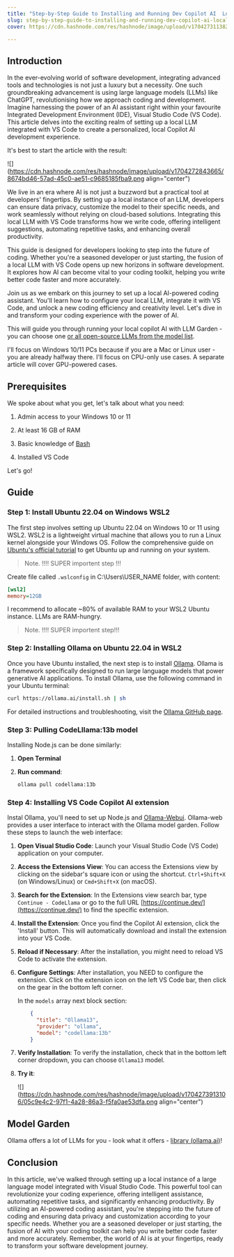 ```yaml
---
title: "Step-by-Step Guide to Installing and Running Dev Copilot AI  Locally"
slug: step-by-step-guide-to-installing-and-running-dev-copilot-ai-locally
cover: https://cdn.hashnode.com/res/hashnode/image/upload/v1704273113822/1dbaedab-f1d4-4da6-8ae4-4bcb87b32beb.png

---
```


## Introduction

In the ever-evolving world of software development, integrating advanced tools and technologies is not just a luxury but a necessity. One such groundbreaking advancement is using large language models (LLMs) like ChatGPT, revolutionising how we approach coding and development. Imagine harnessing the power of an AI assistant right within your favourite Integrated Development Environment (IDE), Visual Studio Code (VS Code). This article delves into the exciting realm of setting up a local LLM integrated with VS Code to create a personalized, local Copilot AI development experience.

It's best to start the article with the result:

![](https://cdn.hashnode.com/res/hashnode/image/upload/v1704272843665/8674bd46-57ad-45c0-ae51-c9685185fba9.png align="center")

We live in an era where AI is not just a buzzword but a practical tool at developers' fingertips. By setting up a local instance of an LLM, developers can ensure data privacy, customize the model to their specific needs, and work seamlessly without relying on cloud-based solutions. Integrating this local LLM with VS Code transforms how we write code, offering intelligent suggestions, automating repetitive tasks, and enhancing overall productivity.

This guide is designed for developers looking to step into the future of coding. Whether you're a seasoned developer or just starting, the fusion of a local LLM with VS Code opens up new horizons in software development. It explores how AI can become vital to your coding toolkit, helping you write better code faster and more accurately.

Join us as we embark on this journey to set up a local AI-powered coding assistant. You'll learn how to configure your local LLM, integrate it with VS Code, and unlock a new coding efficiency and creativity level. Let's dive in and transform your coding experience with the power of AI.

This will guide you through running your local copilot AI with LLM Garden - you can choose one [or all open-source LLMs from the model list](https://ollama.ai/library).

I'll focus on Windows 10/11 PCs because if you are a Mac or Linux user - you are already halfway there. I'll focus on CPU-only use cases. A separate article will cover GPU-powered cases.

## Prerequisites

We spoke about what you get, let's talk about what you need:

1. Admin access to your Windows 10 or 11
    
2. At least 16 GB of RAM
    
3. Basic knowledge of [Bash](https://www.freecodecamp.org/news/bash-scripting-tutorial-linux-shell-script-and-command-line-for-beginners/)
    
4. Installed VS Code
    

Let's go!

## Guide

### Step 1: Install Ubuntu 22.04 on Windows WSL2

The first step involves setting up Ubuntu 22.04 on Windows 10 or 11 using WSL2. WSL2 is a lightweight virtual machine that allows you to run a Linux kernel alongside your Windows OS. Follow the comprehensive guide on [Ubuntu's official tutorial](https://ubuntu.com/tutorials/install-ubuntu-on-wsl2-on-windows-10#1-overview) to get Ubuntu up and running on your system.

> Note. !!!! SUPER importent step !!!

Create file called `.wslconfig` in C:\\Users\\USER\_NAME folder, with content:

```ini
[wsl2]
memory=12GB
```

I recommend to allocate ~80% of available RAM to your WSL2 Ubuntu instance. LLMs are RAM-hungry.

> Note. !!!! SUPER importent step!!!

### Step 2: Installing Ollama on Ubuntu 22.04 in WSL2

Once you have Ubuntu installed, the next step is to install [Ollama](https://github.com/jmorganca/ollama). Ollama is a framework specifically designed to run large language models that power generative AI applications. To install Ollama, use the following command in your Ubuntu terminal:

```bash
curl https://ollama.ai/install.sh | sh
```

For detailed instructions and troubleshooting, visit the [Ollama GitHub page](https://github.com/jmorganca/ollama).

### Step 3: **Pulling CodeLllama:13b model**

Installing Node.js can be done similarly:

1. **Open Terminal**
    
2. **Run command**:
    
    ```bash
    ollama pull codellama:13b
    ```
    

### Step 4: Installing VS Code Copilot AI extension

Instal Ollama, you'll need to set up Node.js and [Ollama-Webui](https://github.com/ollama-webui/ollama-webui). Ollama-web provides a user interface to interact with the Ollama model garden. Follow these steps to launch the web interface:

1. **Open Visual Studio Code**: Launch your Visual Studio Code (VS Code) application on your computer.
    
2. **Access the Extensions View**: You can access the Extensions view by clicking on the sidebar's square icon or using the shortcut. `Ctrl+Shift+X` (on Windows/Linux) or `Cmd+Shift+X` (on macOS).
    
3. **Search for the Extension**: In the Extensions view search bar, type `Continue - CodeLlama` or go to the full URL [https://continue.dev/](https://continue.dev/) to find the specific extension.
    
4. **Install the Extension**: Once you find the Copilot AI extension, click the 'Install' button. This will automatically download and install the extension into your VS Code.
    
5. **Reload if Necessary**: After the installation, you might need to reload VS Code to activate the extension.
    
6. **Configure Settings**: After installation, you NEED to configure the extension. Click on the extension icon on the left VS Code bar, then click on the gear in the bottom left corner.
    
    In the `models` array next block section:
    
    ```json
        {
          "title": "Ollama13",
          "provider": "ollama",
          "model": "codellama:13b"
        }
    ```
    
7. **Verify Installation**: To verify the installation, check that in the bottom left corner dropdown, you can choose `Ollama13` model.
    
8. **Try it**:
    
    ![](https://cdn.hashnode.com/res/hashnode/image/upload/v1704273913106/05c9e4c2-97f1-4a28-86a3-f5fa0ae53dfa.png align="center")
    

## Model Garden

Ollama offers a lot of LLMs for you - look what it offers - [library (](https://ollama.ai/library)[ollama.ai](http://ollama.ai)[)](https://ollama.ai/library)!

## Conclusion

In this article, we've walked through setting up a local instance of a large language model integrated with Visual Studio Code. This powerful tool can revolutionize your coding experience, offering intelligent assistance, automating repetitive tasks, and significantly enhancing productivity. By utilizing an AI-powered coding assistant, you're stepping into the future of coding and ensuring data privacy and customization according to your specific needs. Whether you are a seasoned developer or just starting, the fusion of AI with your coding toolkit can help you write better code faster and more accurately. Remember, the world of AI is at your fingertips, ready to transform your software development journey.